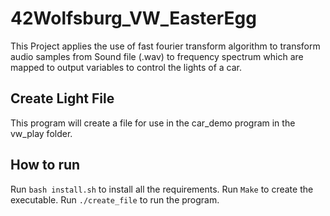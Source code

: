 # 42Wolfsburg_VW_EasterEgg
This Project applies the use of fast fourier transform algorithm to transform audio samples from Sound file (.wav) to frequency spectrum which are mapped to output variables to control the lights of a car.

## Create Light File
This program will create a file for use in the car_demo program in the vw_play folder.

## How to run
Run ```bash install.sh``` to install all the requirements.
Run ```Make``` to create the executable.
Run ```./create_file``` to run the program.
